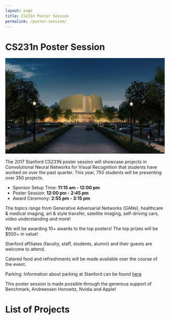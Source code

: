 ```yaml
---
layout: page
title: CS231n Poster Session
permalink: /poster-session/
---
```

# CS231n Poster Session #
<div class='fig figcenter fighighlight'>
  <img src='/assets/bing.jpg'>
</div>

The 2017 Stanford CS231N poster session will showcase projects in Convolutional Neural Networks for Visual Recognition that students have worked on over the past quarter. This year, 750 students will be presenting over 350 projects. 

* Sponsor Setup Time: **11:15 am - 12:00 pm**
* Poster Session: **12:00 pm - 2:45 pm**
* Award Ceremony: **2:55 pm - 3:15 pm**

The topics range from Generative Adversarial Networks (GANs), healthcare & medical imaging, art & style transfer, satellite imaging, self-driving cars, video understanding and more!

We will be awarding 10+ awards to the top posters! The top prizes will be $500+ in value!

Stanford affiliates (faculty, staff, students, alumni) and their guests are welcome to attend.

Catered food and refreshments will be made available over the course of the event.

Parking: Information about parking at Stanford can be found [here](https://lbre.stanford.edu/sites/default/files/parking_and_circulation_map_0.pdf, "title")

This poster session is made possible through the generous support of Benchmark, Andreessen Horowitz, Nvidia and Apple!

# List of Projects #


